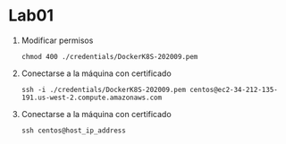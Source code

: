 # Lab01

1. Modificar permisos
    ```console
    chmod 400 ./credentials/DockerK8S-202009.pem
    ```

1. Conectarse a la máquina con certificado
    ```console
    ssh -i ./credentials/DockerK8S-202009.pem centos@ec2-34-212-135-191.us-west-2.compute.amazonaws.com
    ```

1. Conectarse a la máquina con certificado
    ```console
    ssh centos@host_ip_address
    ```
